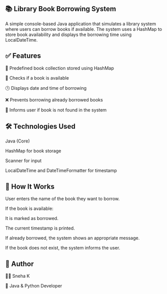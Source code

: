 ## 📚 Library Book Borrowing System
A simple console-based Java application that simulates a library system where users can borrow books if available. The system uses a HashMap to store book availability and displays the borrowing time using LocalDateTime.

## ✅ Features
📖 Predefined book collection stored using HashMap

🔎 Checks if a book is available

🕒 Displays date and time of borrowing

❌ Prevents borrowing already borrowed books

🚫 Informs user if book is not found in the system

## 🛠️ Technologies Used
Java (Core)

HashMap for book storage

Scanner for input

LocalDateTime and DateTimeFormatter for timestamp

## 📄 How It Works
User enters the name of the book they want to borrow.

If the book is available:

It is marked as borrowed.

The current timestamp is printed.

If already borrowed, the system shows an appropriate message.

If the book does not exist, the system informs the user.


## 📌 Author
👩‍💻 Sneha K

💼 Java & Python Developer



